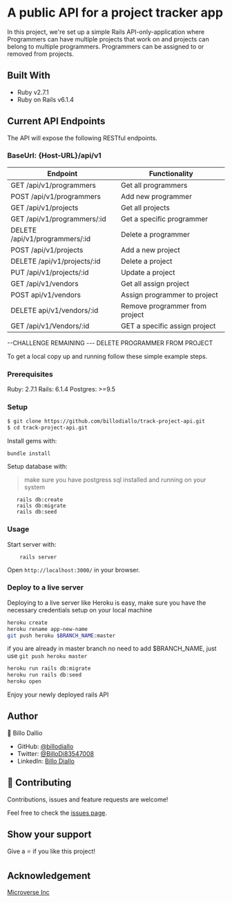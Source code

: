 #  A public API for a project tracker app

In this project, we're set up a simple Rails API-only-application where Programmers can have multiple
projects that work on and projects can belong to multiple programmers.
Programmers can be assigned to or removed from projects.

## Built With

- Ruby v2.7.1
- Ruby on Rails v6.1.4


## Current API Endpoints

The API will expose the following RESTful endpoints.
### BaseUrl: {Host-URL}/api/v1

| Endpoint                       | Functionality                |
|--------------------------------|------------------------------|
| GET    /api/v1/programmers     | Get all programmers          |
| POST /api/v1/programmers       | Add new programmer           |
| GET /api/v1/projects           | Get all projects             |
| GET /api/v1/programmers/:id    | Get a specific programmer    |
| DELETE /api/v1/programmers/:id | Delete a programmer          |  
| POST  /api/v1/projects         | Add a new project            |
| DELETE /api/v1/projects/:id    | Delete a project             |
| PUT /api/v1/projects/:id       | Update a project             |
| GET /api/v1/vendors            | Get all assign project       |
| POST api/v1/vendors            |Assign  programmer to project |
| DELETE api/v1/vendors/:id      |Remove programmer from project|
| GET /api/v1/Vendors/:id        | GET a specific assign project

--CHALLENGE REMAINING ---
DELETE PROGRAMMER FROM PROJECT

To get a local copy up and running follow these simple example steps.

### Prerequisites

Ruby: 2.7.1
Rails: 6.1.4
Postgres: >=9.5

### Setup

~~~bash
$ git clone https://github.com/billodiallo/track-project-api.git
$ cd track-project-api.git
~~~

Install gems with:

```
bundle install
```

Setup database with:

> make sure you have postgress sql installed and running on your system

```
   rails db:create
   rails db:migrate
   rails db:seed
```

### Usage

Start server with:

```
    rails server
```

Open `http://localhost:3000/` in your browser.

### Deploy to a live server

Deploying to a live server like Heroku is easy, make sure you have the necessary credentials setup on your local machine

```bash
heroku create
heroku rename app-new-name
git push heroku $BRANCH_NAME:master 
```
if you are already in master branch no need to add $BRANCH_NAME, just use `git push heroku master`

```bash
heroku run rails db:migrate
heroku run rails db:seed
heroku open
```

Enjoy your newly deployed rails API


## Author

👤 Billo Dallio

- GitHub: [@billodiallo](https://github.com/billodiallo)
- Twitter: [@BilloDi83547008](https://twitter.com/BilloDi83547008)
- LinkedIn: [Billo Diallo](https://www.linkedin.com/in/mabillodiallo/)



## 🤝 Contributing

Contributions, issues and feature requests are welcome!

Feel free to check the [issues page](issues/).

## Show your support

Give a ⭐️ if you like this project!

## Acknowledgement
[Microverse Inc](https://www.microverse.org/)


